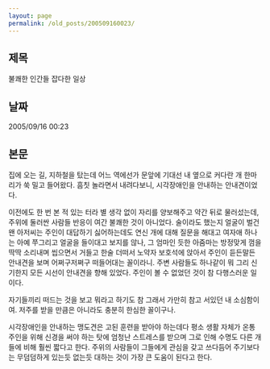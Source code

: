 ```yaml
---
layout: page
permalink: /old_posts/200509160023/
---
```


## 제목
불쾌한 인간들 잡다한 일상

## 날짜
2005/09/16 00:23

## 본문
집에 오는 길, 지하철을 탔는데
어느 역에선가 문앞에 기대선 내 옆으로 커다란 개 한마리가 쑥 밀고 들어왔다.
흠칫 놀라면서 내려다보니, 시각장애인을 안내하는 안내견이었다.

이전에도 한 번 본 적 있는 터라 별 생각 없이 자리를 양보해주고 약간 뒤로 물러섰는데,
주위에 둘러싼 사람들 반응이 여간 불쾌한 것이 아니었다.
술이라도 했는지 얼굴이 벌건 왠 아저씨는
주인이 대답하기 싫어하는데도 연신 개에 대해 질문을 해대고
여자애 하나는 아예 쭈그리고 얼굴을 들이대고 보지를 않나,
그 엄마인 듯한 아줌마는 방정맞게 껌을 딱딱 소리내며 씹으면서 거들고
한술 더떠서 노약자 보호석에 앉아서 주인이 듣든말든 안내견을 보며 어쩌구저쩌구 떠들어대는 꼴이라니.
주변 사람들도 하나같이 뭐 그리 신기한지 모든 시선이 안내견을 향해 있었다. 
주인이 볼 수 없었던 것이 참 다행스러운 일이다.

자기들끼리 떠드는 것을 보고 뭐라고 하기도 참 그래서 가만히 참고 서있던 내 소심함이여.
저주를 받을 만큼은 아니라도 충분히 한심한 꼴이구나.


시각장애인을 안내하는 맹도견은 고된 훈련을 받아야 하는데다 
평소 생활 자체가 온통 주인을 위해 신경을 써야 하는 탓에 
엄청난 스트레스를 받으며 그로 인해 수명도 다른 개들에 비해 훨씬 짧다고 한다.
주위의 사람들이 그들에게 관심을 갖고 쓰다듬어 주기보다는
무덤덤하게 있는듯 없는듯 대하는 것이 가장 큰 도움이 된다고 한다.